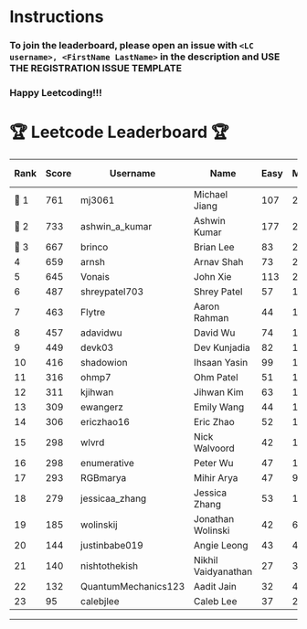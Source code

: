 # Instructions
### To join the leaderboard, please open an issue with `<LC username>, <FirstName LastName>` in the description and USE THE REGISTRATION ISSUE TEMPLATE
### Happy Leetcoding!!!


# 🏆 Leetcode Leaderboard 🏆

| Rank | Score | Username       | Name | Easy | Medium | Hard | Problems Solved |
|------|----------------|-----------------|-------------------|--------------|--------------|--------------|--------------|
| 🥇 1 | 761 | mj3061 | Michael Jiang | 107 | 264 | 42 | 413 |
| 🥈 2 | 733 | ashwin_a_kumar | Ashwin Kumar | 177 | 248 | 20 | 445 |
| 🥉 3 | 667 | brinco | Brian Lee | 83 | 247 | 30 | 360 |
| 4 | 659 | arnsh | Arnav Shah | 73 | 215 | 52 | 340 |
| 5 | 645 | Vonais | John Xie | 113 | 218 | 32 | 363 |
| 6 | 487 | shreypatel703 | Shrey Patel | 57 | 188 | 18 | 263 |
| 7 | 463 | Flytre | Aaron Rahman | 44 | 148 | 41 | 233 |
| 8 | 457 | adavidwu | David Wu | 74 | 151 | 27 | 252 |
| 9 | 449 | devk03 | Dev Kunjadia | 82 | 170 | 9 | 261 |
| 10 | 416 | shadowion | Ihsaan Yasin | 99 | 130 | 19 | 248 |
| 11 | 316 | ohmp7 | Ohm Patel | 51 | 116 | 11 | 178 |
| 12 | 311 | kjihwan | Jihwan Kim | 63 | 103 | 14 | 180 |
| 13 | 309 | ewangerz | Emily Wang | 44 | 104 | 19 | 167 |
| 14 | 306 | ericzhao16 | Eric Zhao | 52 | 115 | 8 | 175 |
| 15 | 298 | wlvrd | Nick Walvoord | 42 | 119 | 6 | 167 |
| 16 | 298 | enumerative | Peter Wu | 47 | 106 | 13 | 166 |
| 17 | 293 | RGBmarya | Mihir Arya | 47 | 96 | 18 | 161 |
| 18 | 279 | jessicaa_zhang | Jessica Zhang | 53 | 104 | 6 | 163 |
| 19 | 185 | wolinskij | Jonathan Wolinski | 42 | 67 | 3 | 112 |
| 20 | 144 | justinbabe019 | Angie Leong | 43 | 46 | 3 | 92 |
| 21 | 140 | nishtothekish | Nikhil Vaidyanathan | 27 | 31 | 17 | 75 |
| 22 | 132 | QuantumMechanics123 | Aadit Jain | 32 | 41 | 6 | 79 |
| 23 | 95 | calebjlee | Caleb Lee | 37 | 29 | 0 | 66 |
---